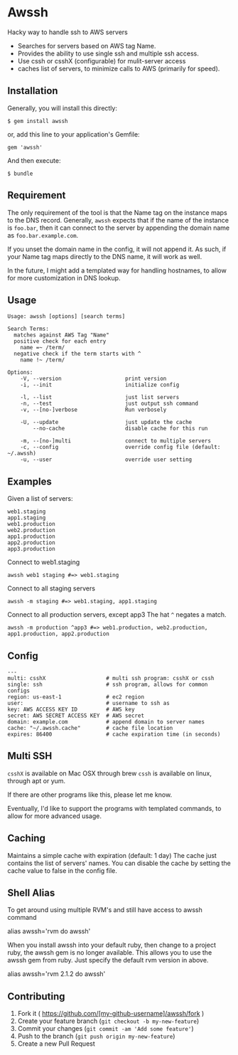 # Awssh

Hacky way to handle ssh to AWS servers

- Searches for servers based on AWS tag Name.
- Provides the ability to use single ssh and multiple ssh access.
- Use cssh or csshX (configurable) for mulit-server access
- caches list of servers, to minimize calls to AWS (primarily for speed).

## Installation

Generally, you will install this directly:

    $ gem install awssh

or, add this line to your application's Gemfile:

    gem 'awssh'

And then execute:

    $ bundle

## Requirement

The only requirement of the tool is that the Name tag on the instance maps to the DNS record.
Generally, `awssh` expects that if the name of the instance is `foo.bar`, then it can
connect to the server by appending the domain name as `foo.bar.example.com`.

If you unset the domain name in the config, it will not append it. As such, if your Name
tag maps directly to the DNS name, it will work as well.

In the future, I might add a templated way for handling hostnames, to allow for
more customization in DNS lookup.

## Usage

```
Usage: awssh [options] [search terms]

Search Terms:
  matches against AWS Tag "Name"
  positive check for each entry
    name =~ /term/
  negative check if the term starts with ^
    name !~ /term/

Options:
    -V, --version                    print version
    -i, --init                       initialize config

    -l, --list                       just list servers
    -n, --test                       just output ssh command
    -v, --[no-]verbose               Run verbosely

    -U, --update                     just update the cache
        --no-cache                   disable cache for this run

    -m, --[no-]multi                 connect to multiple servers
    -c, --config                     override config file (default: ~/.awssh)
    -u, --user                       override user setting

```
## Examples
Given a list of servers:
```
web1.staging
app1.staging
web1.production
web2.production
app1.production
app2.production
app3.production
```

Connect to web1.staging
```
awssh web1 staging #=> web1.staging
```

Connect to all staging servers
```
awssh -m staging #=> web1.staging, app1.staging
```

Connect to all production servers, except app3
The hat `^` negates a match.
```
awssh -m production ^app3 #=> web1.production, web2.production, app1.production, app2.production
```

## Config
```
---
multi: csshX                   # multi ssh program: csshX or cssh
single: ssh                    # ssh program, allows for common configs
region: us-east-1              # ec2 region
user:                          # username to ssh as
key: AWS ACCESS KEY ID         # AWS key
secret: AWS SECRET ACCESS KEY  # AWS secret
domain: example.com            # append domain to server names
cache: "~/.awssh.cache"        # cache file location
expires: 86400                 # cache expiration time (in seconds)
```

## Multi SSH

`csshX` is available on Mac OSX through brew
`cssh` is available on linux, through apt or yum.

If there are other programs like this, please let me know.

Eventually, I'd like to support the programs with templated commands, to allow
for more advanced usage.

## Caching

Maintains a simple cache with expiration (default: 1 day)
The cache just contains the list of servers' names.
You can disable the cache by setting the cache value to false in the config file.

## Shell Alias

To get around using multiple RVM's and still have access to awssh command

alias awssh='rvm <rvm version> do awssh'

When you install awssh into your default ruby, then change to a project ruby,
the awssh gem is no longer available. This allows you to use the awssh gem
from ruby. Just specify the default rvm version in <rvm verison> above.

alias awssh='rvm 2.1.2 do awssh'

## Contributing

1. Fork it ( https://github.com/[my-github-username]/awssh/fork )
2. Create your feature branch (`git checkout -b my-new-feature`)
3. Commit your changes (`git commit -am 'Add some feature'`)
4. Push to the branch (`git push origin my-new-feature`)
5. Create a new Pull Request
